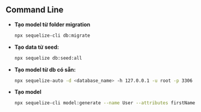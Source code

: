 ## Command Line

- **Tạo model từ folder migration**
  ```bash
  npx sequelize-cli db:migrate
- **Tạo data từ seed:**
  ```bash
  npx sequelize db:seed:all
- **Tạo model từ db có sẵn:**
  ```bash
  npx sequelize-auto -d <database_name> -h 127.0.0.1 -u root -p 3306 -e mysql -o './src/models' 
- **Tạo model**
  ```bash
  npx sequelize-cli model:generate --name User --attributes firstName:string,lastName:string,email:string  
